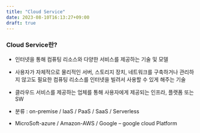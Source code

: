 ```yaml
---
title: "Cloud Service"
date: 2023-08-10T16:13:27+09:00
draft: true
---
```


### Cloud Service란?
* 인터넷을 통해 컴퓨팅 리소스와 다양한 서비스를 제공하는 기술 및 모델  
* 사용자가 자체적으로 물리적인 서버, 스토리지 장치, 네트워크를 구축하거나 관리하지 않고도 필요한 컴퓨팅 리소스를 인터넷을 빌려서 사용할 수 있게 해주는 기술  
* 클라우드 서비스를 제공하는 업체를 통해 사용자에게 제공되는 인프라, 플랫폼 또는 SW

* 분류 : on-premise / IaaS / PaaS / SaaS / Serverless
* MicroSoft-azure / Amazon-AWS / Google – google cloud Platform


